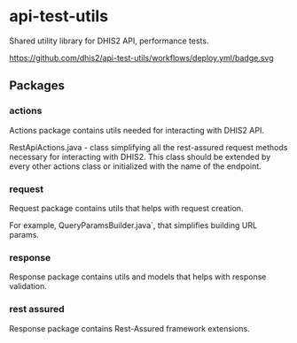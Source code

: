 # api-test-utils
Shared utility library for DHIS2 API, performance tests. 

https://github.com/dhis2/api-test-utils/workflows/deploy.yml/badge.svg

## Packages
### actions 
Actions package contains utils needed for interacting with DHIS2 API. 

RestApiActions.java - class  simplifying all the rest-assured request methods necessary for interacting with DHIS2. This 
class should be extended by every other actions class or initialized with the name of the endpoint.

### request

Request package contains utils that helps with request creation. 

For example, QueryParamsBuilder.java`, that simplifies building URL params.

### response

Response package contains utils and models that helps with response validation.

### rest assured

Response package contains Rest-Assured framework extensions. 
